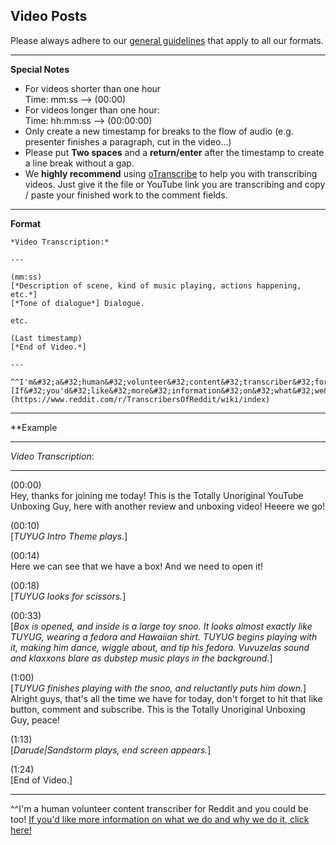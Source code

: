 **Video Posts**
---

Please always adhere to our [general guidelines](https://www.reddit.com/r/TranscribersOfReddit/wiki/guidelines) that apply to all our formats.

---

**Special Notes**

* For videos shorter than one hour  
 Time: mm:ss --> (00:00)
* For videos longer than one hour:  
 Time: hh:mm:ss --> (00:00:00)
* Only create a new timestamp for breaks to the flow of audio (e.g. presenter finishes a paragraph, cut in the video...)
* Please put **Two spaces** and a **return/enter** after the timestamp to create a line break without a gap.
* We **highly recommend** using [oTranscribe](http://otranscribe.com/) to help you with transcribing videos. Just give it the file or YouTube link you are transcribing and copy / paste your finished work to the comment fields. 

---

**Format**

    *Video Transcription:*

    ---

    (mm:ss)  
    [*Description of scene, kind of music playing, actions happening, etc.*]  
    [*Tone of dialogue*] Dialogue.

    etc.

    (Last timestamp)  
    [*End of Video.*]

    ---

    ^^I'm&#32;a&#32;human&#32;volunteer&#32;content&#32;transcriber&#32;for&#32;Reddit&#32;and&#32;you&#32;could&#32;be&#32;too!&#32;[If&#32;you'd&#32;like&#32;more&#32;information&#32;on&#32;what&#32;we&#32;do&#32;and&#32;why&#32;we&#32;do&#32;it,&#32;click&#32;here!](https://www.reddit.com/r/TranscribersOfReddit/wiki/index)

---

**Example

---

*Video Transcription*:

---

(00:00)  
Hey, thanks for joining me today! This is the Totally Unoriginal YouTube Unboxing Guy, here with another review and unboxing video! Heeere we go! 

(00:10)  
[*TUYUG Intro Theme plays.*]

(00:14)  
Here we can see that we have a box! And we need to open it!

(00:18)  
[*TUYUG looks for scissors.*]

(00:33)  
[*Box is opened, and inside is a large toy snoo. It looks almost exactly like TUYUG, wearing a fedora and Hawaiian shirt. TUYUG begins playing with it, making him dance, wiggle about, and tip his fedora. Vuvuzelas sound and klaxxons blare as dubstep music plays in the background.*]

(1:00)  
[*TUYUG finishes playing with the snoo, and reluctantly puts him down.*] Alright guys, that's all the time we have for today, don't forget to hit that like button, comment and subscribe. This is the Totally Unoriginal Unboxing Guy, peace!

(1:13)  
[*Darude|Sandstorm plays, end screen appears.*]

(1:24)  
[End of Video.]

---

^^I'm&#32;a&#32;human&#32;volunteer&#32;content&#32;transcriber&#32;for&#32;Reddit&#32;and&#32;you&#32;could&#32;be&#32;too!&#32;[If&#32;&#32;you'd&#32;like&#32;more&#32;information&#32;on&#32;what&#32;we&#32;do&#32;and&#32;why&#32;we&#32;do&#32;it,&#32;click&#32;here!](https://www.reddit.com/r/TranscribersOfReddit/wiki/index)
